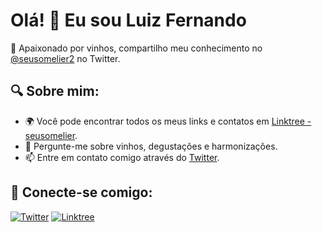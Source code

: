 # Olá! 👋 Eu sou Luiz Fernando

🍷 Apaixonado por vinhos, compartilho meu conhecimento no [@seusomelier2](https://twitter.com/seusomelier2) no Twitter.

## 🔍 Sobre mim:

- 🌍 Você pode encontrar todos os meus links e contatos em [Linktree - seusomelier](https://linktr.ee/seusomelier).
- 💬 Pergunte-me sobre vinhos, degustações e harmonizações.
- 📫 Entre em contato comigo através do [Twitter](https://twitter.com/seusomelier2).

## 🤝 Conecte-se comigo:

[![Twitter](https://img.shields.io/badge/-Twitter-black?style=flat-square&logo=twitter)](https://twitter.com/seusomelier2)
[![Linktree](https://img.shields.io/badge/-Linktree-black?style=flat-square&logo=linktree)](https://linktr.ee/seusomelier)

